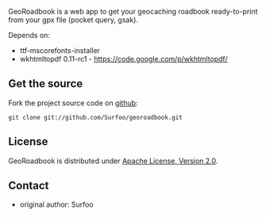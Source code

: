 GeoRoadbook is a web app to get your geocaching roadbook ready-to-print from your gpx file (pocket query, gsak).

Depends on:
* ttf-mscorefonts-installer
* wkhtmltopdf 0.11-rc1 - https://code.google.com/p/wkhtmltopdf/

Get the source
--------------

Fork the project source code on [github](https://github.com/Surfoo/georoadbook/):

	git clone git://github.com/Surfoo/georoadbook.git

License
-------

GeoRoadbook is distributed under [Apache License, Version 2.0](http://www.apache.org/licenses/LICENSE-2.0).

Contact
-------

- original author: Surfoo
